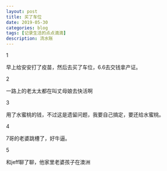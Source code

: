 ```yaml
---
layout: post
title: 买了车位
date: 2019-05-30
categories: blog
tags: [记录生活的点点滴滴]
description: 流水账
---
```


1 

早上给安安打了疫苗，然后去买了车位，6.6去交钱拿产证。

2

一路上的老太太都在叫丈母娘去快活啊

3

用了水蜜桃的钱，不过这是遗留问题，我要自己搞定，要还给水蜜桃。

4

7哥的老婆跳槽了，好牛逼。

5

和jeff聊了聊，他家里老婆孩子在澳洲











